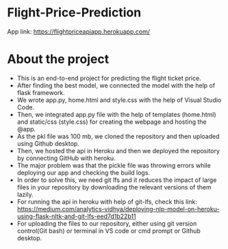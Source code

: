 # Flight-Price-Prediction

App link: https://flightpriceapiapp.herokuapp.com/

# About the project
- This is an end-to-end project for predicting the flight ticket price.
- After finding the best model, we connected the model with the help of flask framework.
- We wrote app.py, home.html and style.css with the help of Visual Studio Code.
- Then, we integrated app.py file with the help of templates (home.html) and static/css (style.css) for creating the webpage and hosting the @app.
- As the pkl file was 100 mb, we cloned the repository and then uploaded using Github desktop.
- Then, we hosted the api in Heroku and then we deployed the repository by connecting GitHub with heroku.
- The major problem was that the pickle file was throwing errors while deploying our app and checking the build logs.
- In order to solve this, we need git lfs and it reduces the impact of large files in your repository by downloading the relevant versions of them lazily.
- For running the api in heroku with help of git-lfs, check this link: https://medium.com/analytics-vidhya/deploying-nlp-model-on-heroku-using-flask-nltk-and-git-lfs-eed7d1b22b11
- For uploading the files to our repository, either using git version control(Git bash) or terminal in VS code or cmd prompt or Github desktop.

